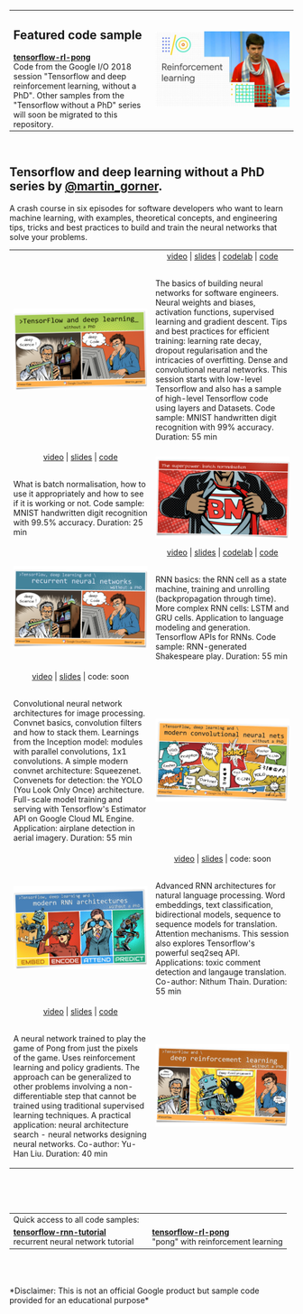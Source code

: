 <table width="100%">
    <tr>
        <td width="50%">
            <H2>Featured code sample</H2>
            <b><a href="tensorflow-rl-pong">tensorflow-rl-pong</a></b><br/>
            Code from the Google I/O 2018 session "Tensorflow and deep reinforcement
            learning, without a PhD". Other samples from the "Tensorflow without a PhD" series will soon be migrated
            to this repository.
        <td width="50%"><a href="https://youtu.be/t1A3NTttvBA"><img alt="Tensorflow and deep reinforcement learning, without a PhD" src="tensorflow-rl-pong/images/io2018thumb.jpg"/></a></td>
    </tr>
</table>
<br/>

## Tensorflow and deep learning without a PhD series by [@martin_gorner](https://twitter.com/martin_gorner).

A crash course in six episodes for software developers who want to learn machine learning, with examples, theoretical concepts,
and engineering tips, tricks and best practices to build and train the neural networks that solve your problems.

<table width="100%">
    <tr>
        <td width="50%"><img alt="Tensorflow and deep learning without a PhD" src="tensorflow-rl-pong/images/flds1.png"/></td>
        <td width="50%">
            <div align="center">
                     <a href="https://youtu.be/u4alGiomYP4">video</a> |
                     <a href="https://docs.google.com/presentation/d/1TVixw6ItiZ8igjp6U17tcgoFrLSaHWQmMOwjlgQY9co/pub?slide=id.p">slides</a> |
                     <a href="https://codelabs.developers.google.com/codelabs/cloud-tensorflow-mnist/#0">codelab</a> |
                     <a href="https://github.com/martin-gorner/tensorflow-mnist-tutorial">code</a><br/><br/></div>
                     <p>The basics of building neural networks for software engineers. Neural weights and biases, activation functions, supervised learning and gradient descent.
                     Tips and best practices for efficient training: learning rate decay, dropout regularisation and the intricacies of overfitting. Dense and convolutional neural networks. This session starts with low-level
                     Tensorflow and also has a sample of high-level Tensorflow code using layers and Datasets. Code sample: MNIST handwritten digit recognition with 99% accuracy. Duration: 55 min</p></td>
    </tr>
    <tr>
        <td width="50%"><div align="center">
                                          <a href="https://youtu.be/vq2nnJ4g6N0?t=76m">video</a> |
                                          <a href="https://docs.google.com/presentation/d/18MiZndRCOxB7g-TcCl2EZOElS5udVaCuxnGznLnmOlE/pub?slide=id.g1245051c73_0_25">slides</a> |
                                          <a href="https://github.com/martin-gorner/tensorflow-mnist-tutorial/blob/master/README_BATCHNORM.md">code</a><br/><br/></div>
                                          <p>What is batch normalisation, how to use it appropriately and how to see if it is working or not.
                                          Code sample: MNIST handwritten digit recognition with 99.5% accuracy. Duration: 25 min</p></td>
        <td width="50%"><img alt="The superpower: batch normalization" src="tensorflow-rl-pong/images/flds2.png"/></td>
    </tr>
    <tr>
        <td border=0 width="50%"><img alt="Tensorflow, deep learning and recurrent neural networks, without a PhD" src="tensorflow-rl-pong/images/flds3.png"/></td>
        <td border=0 width="50%">
            <div align="center">
                 <a href="https://youtu.be/fTUwdXUFfI8">video</a> |
                 <a href="https://docs.google.com/presentation/d/18MiZndRCOxB7g-TcCl2EZOElS5udVaCuxnGznLnmOlE/pub?slide=id.p">slides</a> |
                 <a href="tensorflow-rnn-tutorial">codelab</a> |
                 <a href="https://github.com/martin-gorner/tensorflow-rnn-shakespeare">code</a><br/><br/></div>
                 <p> RNN basics: the RNN cell as a state machine, training and unrolling (backpropagation through time).
                 More complex RNN cells: LSTM and GRU cells. Application to language modeling and generation. Tensorflow APIs for RNNs.
                 Code sample: RNN-generated Shakespeare play. Duration: 55 min</p></td>
    </tr>
    <tr>
        <td width="50%"><div align="center">
                  <a href="https://youtu.be/vaL1I2BD_xY">video</a> |
                  <a href="https://docs.google.com/presentation/d/19u0Tm0JHL5tpzyarLILvy4qLSuDBFNNx2hwSvZsFPI0/pub">slides</a> |
                  code: soon<br/><br/></div>
                  <p>Convolutional neural network architectures for image processing. Convnet basics, convolution filters and how to stack them. 
                  Learnings from the Inception model: modules with parallel convolutions, 1x1 convolutions. A simple modern convnet architecture: Squeezenet.
                  Convenets for detection: the YOLO (You Look Only Once) architecture. Full-scale model training and serving with Tensorflow's Estimator API on Google Cloud ML Engine.
                  Application: airplane detection in aerial imagery. Duration: 55 min</p></td>
        <td width="50%"><img alt="Tensorflow, deep learning and modern convnets, without a PhD" src="tensorflow-rl-pong/images/flds4.png"/></td>
    </tr>
    <tr>
            <td border=0 width="50%"><img alt="Tensorflow, deep learning and modern RNN architectures, without a PhD" src="tensorflow-rl-pong/images/flds5.png"/></td>
            <td border=0 width="50%">
                <div align="center">
                     <a href="https://youtu.be/pzOzmxCR37I">video</a> |
                     <a href="https://docs.google.com/presentation/d/17gLPozfb-l3WCR8FnejNJD9tEI_igTq1YqIXzCtOR14/pub">slides</a> |
                     code: soon<br/><br/></div>
                     <p>Advanced RNN architectures for natural language processing. Word embeddings, text classification,
                     bidirectional models, sequence to sequence models for translation. Attention mechanisms. This session also explores
                     Tensorflow's powerful seq2seq API. Applications: toxic comment detection and langauge translation.
                     Co-author: Nithum Thain. Duration: 55 min</p></td>
    </tr>
    <tr>
        <td width="50%"><div align="center">
            <a href="https://youtu.be/t1A3NTttvBA">video</a> |
            <a href="https://docs.google.com/presentation/d/1qLVvgKxZlM6_oOZ4-ZoOAB0wTh2IdhbFvuBhsMvmK9I/pub">slides</a> |
            <a href="tensorflow-rl-pong">code</a><br/><br/></div>
            <p>
            A neural network trained to play the game of Pong from just the pixels of the game.
            Uses reinforcement learning and policy gradients. The approach can be generalized to
            other problems involving a non-differentiable step that cannot be trained using traditional supervised learning techniques.
            A practical application: neural architecture search - neural networks designing neural networks. Co-author: Yu-Han Liu. Duration: 40 min</p></td>
        <td width="50%"><img alt="Tensorflow and deep reinforcement learning, without a PhD" src="tensorflow-rl-pong/images/flds6.png"/></td>
        </tr>
</table>
<br/>
<br/>
<br/>
<table width="50%">
    <tr><td colspan="2">Quick access to all code samples:</td></tr>
    <tr>
        <td width="50%">
            <b><a href="tensorflow-rnn-tutorial">tensorflow-rnn-tutorial</a></b><br/>
            recurrent neural network tutorial
        </td>
        <td width="50%">
            <b><a href="tensorflow-rl-pong">tensorflow-rl-pong</a></b><br/>
            "pong" with reinforcement learning
        </td>
    </tr>
</table>
<br/>
<br/>
<br/>
*Disclaimer: This is not an official Google product but sample code provided for an educational purpose*